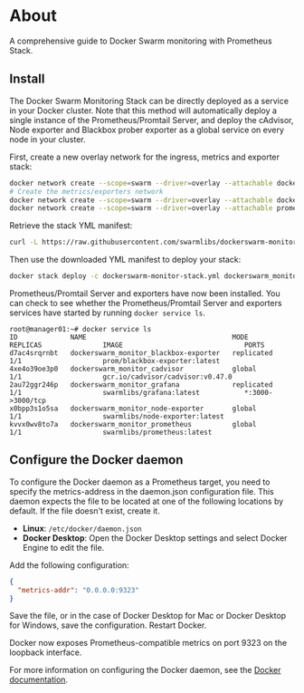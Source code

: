 # About

A comprehensive guide to Docker Swarm monitoring with Prometheus Stack.

## Install

The Docker Swarm Monitoring Stack can be directly deployed as a service in your Docker cluster. Note that this method will automatically deploy a single instance of the Prometheus/Promtail Server, and deploy the cAdvisor, Node exporter and Blackbox prober exporter as a global service on every node in your cluster.

First, create a new overlay network for the ingress, metrics and exporter stack:

```sh
docker network create --scope=swarm --driver=overlay --attachable dockerswarm_ingress
# Create the metrics/exporters network
docker network create --scope=swarm --driver=overlay --attachable dockerswarm_metrics
docker network create --scope=swarm --driver=overlay --attachable prometheus_exporters
```

Retrieve the stack YML manifest:

```sh
curl -L https://raw.githubusercontent.com/swarmlibs/dockerswarm-monitor/main/docker-stack/dockerswarm-monitor-stack.yml -o dockerswarm-monitor-stack.yml
```

Then use the downloaded YML manifest to deploy your stack:

```sh
docker stack deploy -c dockerswarm-monitor-stack.yml dockerswarm_monitor
```

Prometheus/Promtail Server and exporters have now been installed. You can check to see whether the Prometheus/Promtail Server and exporters services have started by running `docker service ls`.

```
root@manager01:~# docker service ls
ID             NAME                                    MODE         REPLICAS               IMAGE                              PORTS
d7ac4srqrnbt   dockerswarm_monitor_blackbox-exporter   replicated   1/1                    prom/blackbox-exporter:latest      
4xe4o39oe3p0   dockerswarm_monitor_cadvisor            global       1/1                    gcr.io/cadvisor/cadvisor:v0.47.0   
2au72ggr246p   dockerswarm_monitor_grafana             replicated   1/1                    swarmlibs/grafana:latest           *:3000->3000/tcp
x0bpp3s1o5sa   dockerswarm_monitor_node-exporter       global       1/1                    swarmlibs/node-exporter:latest
kvvx0wv8to7a   dockerswarm_monitor_prometheus          global       1/1                    swarmlibs/prometheus:latest
```

## Configure the Docker daemon

To configure the Docker daemon as a Prometheus target, you need to specify the metrics-address in the daemon.json configuration file. This daemon expects the file to be located at one of the following locations by default. If the file doesn't exist, create it.

* **Linux**: `/etc/docker/daemon.json`
* **Docker Desktop**: Open the Docker Desktop settings and select Docker Engine to edit the file.

Add the following configuration:

```json
{
  "metrics-addr": "0.0.0.0:9323"
}
```

Save the file, or in the case of Docker Desktop for Mac or Docker Desktop for Windows, save the configuration. Restart Docker.

Docker now exposes Prometheus-compatible metrics on port 9323 on the loopback interface.

For more information on configuring the Docker daemon, see the [Docker documentation](https://docs.docker.com/config/daemon/prometheus/).
